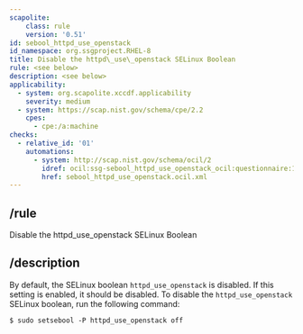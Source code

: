 ```yaml
---
scapolite:
    class: rule
    version: '0.51'
id: sebool_httpd_use_openstack
id_namespace: org.ssgproject.RHEL-8
title: Disable the httpd\_use\_openstack SELinux Boolean
rule: <see below>
description: <see below>
applicability:
  - system: org.scapolite.xccdf.applicability
    severity: medium
  - system: https://scap.nist.gov/schema/cpe/2.2
    cpes:
      - cpe:/a:machine
checks:
  - relative_id: '01'
    automations:
      - system: http://scap.nist.gov/schema/ocil/2
        idref: ocil:ssg-sebool_httpd_use_openstack_ocil:questionnaire:1
        href: sebool_httpd_use_openstack.ocil.xml
---
```



## /rule

Disable the httpd\_use\_openstack SELinux Boolean

## /description

By
default, the SELinux boolean `httpd_use_openstack` is disabled. If this
setting is enabled, it should be disabled. To disable the
`httpd_use_openstack` SELinux boolean, run the following command:

``` 
$ sudo setsebool -P httpd_use_openstack off
```
